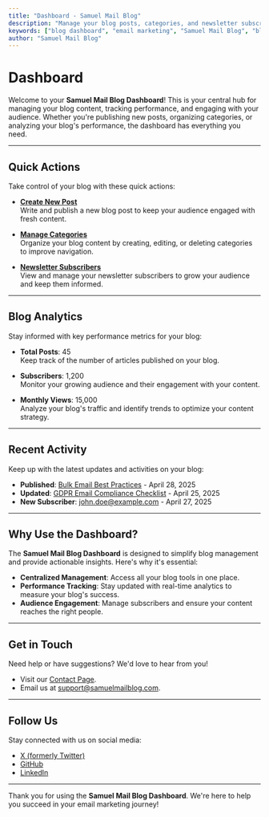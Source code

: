 ```yaml
---
title: "Dashboard - Samuel Mail Blog"
description: "Manage your blog posts, categories, and newsletter subscriptions. Stay updated with analytics and insights for your email marketing blog."
keywords: ["blog dashboard", "email marketing", "Samuel Mail Blog", "blog management", "analytics"]
author: "Samuel Mail Blog"
---
```


# Dashboard

Welcome to your **Samuel Mail Blog Dashboard**! This is your central hub for managing your blog content, tracking performance, and engaging with your audience. Whether you're publishing new posts, organizing categories, or analyzing your blog's performance, the dashboard has everything you need.

---

## Quick Actions

Take control of your blog with these quick actions:

- **[Create New Post](/blog/new-post)**  
  Write and publish a new blog post to keep your audience engaged with fresh content.

- **[Manage Categories](/categories)**  
  Organize your blog content by creating, editing, or deleting categories to improve navigation.

- **[Newsletter Subscribers](/newsletter)**  
  View and manage your newsletter subscribers to grow your audience and keep them informed.

---

## Blog Analytics

Stay informed with key performance metrics for your blog:

- **Total Posts**: 45  
  Keep track of the number of articles published on your blog.

- **Subscribers**: 1,200  
  Monitor your growing audience and their engagement with your content.

- **Monthly Views**: 15,000  
  Analyze your blog's traffic and identify trends to optimize your content strategy.

---

## Recent Activity

Keep up with the latest updates and activities on your blog:

- **Published**: [Bulk Email Best Practices](/blog/advanced/bulk-email-best-practices) - April 28, 2025  
- **Updated**: [GDPR Email Compliance Checklist](/blog/compliance/gdpr-email-rules) - April 25, 2025  
- **New Subscriber**: john.doe@example.com - April 27, 2025  

---

## Why Use the Dashboard?

The **Samuel Mail Blog Dashboard** is designed to simplify blog management and provide actionable insights. Here's why it's essential:

- **Centralized Management**: Access all your blog tools in one place.  
- **Performance Tracking**: Stay updated with real-time analytics to measure your blog's success.  
- **Audience Engagement**: Manage subscribers and ensure your content reaches the right people.  

---

## Get in Touch

Need help or have suggestions? We'd love to hear from you!  

- Visit our [Contact Page](/contact).  
- Email us at [support@samuelmailblog.com](mailto:support@samuelmailblog.com).  

---

## Follow Us

Stay connected with us on social media:

- [X (formerly Twitter)](https://x.com/samuelmailblog)  
- [GitHub](https://github.com/samuelmailblog)  
- [LinkedIn](https://linkedin.com/company/samuelmailblog)  

---

Thank you for using the **Samuel Mail Blog Dashboard**. We're here to help you succeed in your email marketing journey!